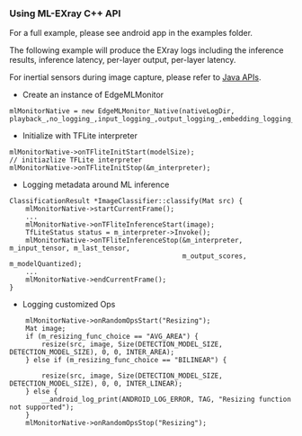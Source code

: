
### Using ML-EXray C++ API
For a full example, please see android app in the examples folder.

The following example will produce the EXray logs including the inference results,
inference latency, per-layer output, per-layer latency.

For inertial sensors during image capture, please refer to [Java APIs](docs/MLEXray_java.md).

* Create an instance of EdgeMLMonitor
```
mlMonitorNative = new EdgeMLMonitor_Native(nativeLogDir, playback_,no_logging_,input_logging_,output_logging_,embedding_logging_,per_layer_logging_);
``` 
* Initialize with TFLite interpreter
```
mlMonitorNative->onTFliteInitStart(modelSize);
// initiazlize TFLite interpreter
mlMonitorNative->onTFliteInitStop(&m_interpreter);
```

* Logging metadata around ML inference
```
ClassificationResult *ImageClassifier::classify(Mat src) {
    mlMonitorNative->startCurrentFrame();
    ...
    mlMonitorNative->onTFliteInferenceStart(image);
    TfLiteStatus status = m_interpreter->Invoke();
    mlMonitorNative->onTFliteInferenceStop(&m_interpreter, m_input_tensor, m_last_tensor,
                                           m_output_scores, m_modelQuantized);
    ...
    mlMonitorNative->endCurrentFrame();
}                                       
```

* Logging customized Ops
```
    mlMonitorNative->onRandomOpsStart("Resizing");
    Mat image;
    if (m_resizing_func_choice == "AVG_AREA") {
        resize(src, image, Size(DETECTION_MODEL_SIZE, DETECTION_MODEL_SIZE), 0, 0, INTER_AREA);
    } else if (m_resizing_func_choice == "BILINEAR") {

        resize(src, image, Size(DETECTION_MODEL_SIZE, DETECTION_MODEL_SIZE), 0, 0, INTER_LINEAR);
    } else {
        __android_log_print(ANDROID_LOG_ERROR, TAG, "Resizing function not supported");
    }
    mlMonitorNative->onRandomOpsStop("Resizing");
```


